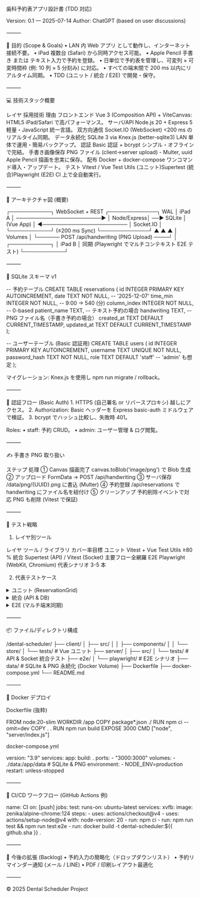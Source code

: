 歯科予約表アプリ設計書 (TDD 対応)

Version: 0.1 — 2025-07-14
Author: ChatGPT (based on user discussions)

⸻

🎯 目的 (Scope & Goals)
	•	LAN 内 Web アプリ として動作し、インターネット接続不要。
	•	iPad 複数台 (Safari) から同時アクセス可能。
	•	Apple Pencil 手書き または テキスト入力で予約を登録。
	•	日単位で予約表を管理し、可変列 × 可変時間枠 (例: 10 列 × 5 分刻み) に対応。
	•	すべての端末間で 200 ms 以内にリアルタイム同期。
	•	TDD (ユニット / 統合 / E2E) で開発・保守。

⸻

💻 技術スタック概要

レイヤ	採用技術	理由
フロントエンド	Vue 3 (Composition API) + ViteCanvas: HTML5 <canvas>	iPad/Safari で高パフォーマンス。
サーバ/API	Node.js 20 + Express 5	軽量・JavaScript 統一言語。
双方向通信	Socket.IO (WebSocket)	<200 ms のリアルタイム同期。
データ永続化	SQLite 3 via Knex.js (better-sqlite3)	LAN 単体で運用・簡易バックアップ。
認証	Basic 認証 + bcrypt	シンプル・オフラインで完結。
手書き画像保存	PNG ファイル (client→server upload) - Multer, uuid	Apple Pencil 描画を忠実に保存。
配布	Docker + docker-compose	ワンコマンド導入・アップデート。
テスト	Vitest / Vue Test Utils (ユニット)Supertest (統合)Playwright (E2E)	CI 上で全自動実行。


⸻

📐 アーキテクチャ図 (概要)

┌───────────┐     WebSocket + REST     ┌─────────────┐  WAL
│ iPad A    │ ───────────────────────► │  Node/Express│ ──► SQLite
│ (Vue App) │ ◄─────────────────────── │  Socket.IO   │
└───────────┘     (≤200 ms Sync)       └─────────────┘   ▲
   ▲      ▲                                               │ Volumes
   │      └────── POST /api/handwriting  (PNG Upload) ────┘
   │
┌───────────┐
│ iPad B    │   同期   (Playwright でマルチコンテキスト E2E テスト)
└───────────┘


⸻

📄 SQLite スキーマ v1

-- 予約テーブル
CREATE TABLE reservations (
  id           INTEGER PRIMARY KEY AUTOINCREMENT,
  date         TEXT    NOT NULL,           -- '2025-12-07'
  time_min     INTEGER NOT NULL,           -- 9:00 → 540 (分)
  column_index INTEGER NOT NULL,           -- 0-based
  patient_name TEXT,                       -- テキスト予約の場合
  handwriting  TEXT,                       -- PNG ファイル名（手書き予約の場合）
  created_at   TEXT DEFAULT CURRENT_TIMESTAMP,
  updated_at   TEXT DEFAULT CURRENT_TIMESTAMP
);

-- ユーザーテーブル (Basic 認証用)
CREATE TABLE users (
  id            INTEGER PRIMARY KEY AUTOINCREMENT,
  username      TEXT UNIQUE NOT NULL,
  password_hash TEXT NOT NULL,
  role          TEXT DEFAULT 'staff'       -- 'admin' も想定
);

マイグレーション: Knex.js を使用し npm run migrate / rollback。

⸻

🔑 認証フロー (Basic Auth)
	1.	HTTPS (自己署名 or リバースプロキシ) 越しにアクセス。
	2.	Authorization: Basic ヘッダーを Express basic-auth ミドルウェアで検証。
	3.	bcrypt でハッシュ比較し、失敗時 401。

Roles:
	•	staff: 予約 CRUD。
	•	admin: ユーザー管理 & ログ閲覧。

⸻

✍️ 手書き PNG 取り扱い

ステップ	処理
① Canvas 描画完了	canvas.toBlob('image/png') で Blob 生成
② アップロード	FormData → POST /api/handwriting
③ サーバ保存	/data/png/{UUID}.png に書込 (Multer)
④ 予約登録	/api/reservations で handwriting にファイル名を紐付け
⑤ クリーンアップ	予約削除イベントで対応 PNG も削除 (Vitest で保証)


⸻

🧪 テスト戦略

1. レイヤ別ツール

レイヤ	ツール / ライブラリ	カバー率目標
ユニット	Vitest + Vue Test Utils	≥80 %
統合	Supertest (API) / Vitest (Socket)	主要フロー全網羅
E2E	Playwright (WebKit, Chromium)	代表シナリオ 3-5 本

2. 代表テストケース

<details>
<summary>ユニット (ReservationGrid)</summary>


it('拒否: 同一時間・同一列に重複登録できない', () => {
  const grid = new ReservationGrid({ slotsPerDay: 96, columns: 10 });
  grid.add('田中', 540, 2);
  expect(() => grid.add('鈴木', 540, 2)).toThrow(/duplicate/);
});

</details>


<details>
<summary>統合 (API & DB)</summary>


test('POST /api/reservations → 201 & DB 挿入', async () => {
  const res = await request(app)
    .post('/api/reservations')
    .send({ date: '2025-07-15', patient_name: '田中', time_min: 540, column_index: 1 });
  expect(res.status).toBe(201);
  const row = await db('reservations').where({ time_min: 540 }).first();
  expect(row.patient_name).toBe('田中');
});

</details>


<details>
<summary>E2E (マルチ端末同期)</summary>


// playwright/e2e-sync.spec.ts
const APP_URL = process.env.APP_URL ?? 'https://localhost:3000';

test('複数端末リアルタイム同期', async ({ browser }) => {
  const ctxA = await browser.newContext();
  const ctxB = await browser.newContext();
  const a = await ctxA.newPage();
  const b = await ctxB.newPage();
  await a.goto(APP_URL);
  await b.goto(APP_URL);

  await a.click('[data-cell="09:05-0"]');
  await a.fill('input[name="patient"]', '田中');
  await a.click('text=保存');

  await expect.poll(async () => {
    return b.locator('[data-cell="09:05-0"]').innerText();
  }, { timeout: 500 }).toBe('田中');
});

</details>



⸻

📦 ファイル/ディレクトリ構成

/dental-scheduler/
├── client/
│   ├── src/
│   │   ├── components/
│   │   └── store/
│   └── tests/            # Vue ユニット
├── server/
│   ├── src/
│   └── tests/            # API & Socket 統合テスト
├── e2e/
│   └── playwright/       # E2E シナリオ
├── data/                 # SQLite & PNG 永続化 (Docker Volume)
├── Dockerfile
├── docker-compose.yml
└── README.md


⸻

🐳 Docker デプロイ

Dockerfile (抜粋)

FROM node:20-slim
WORKDIR /app
COPY package*.json ./
RUN npm ci --omit=dev
COPY . .
RUN npm run build
EXPOSE 3000
CMD ["node", "server/index.js"]

docker-compose.yml

version: "3.9"
services:
  app:
    build: .
    ports:
      - "3000:3000"
    volumes:
      - ./data:/app/data  # SQLite & PNG
    environment:
      - NODE_ENV=production
    restart: unless-stopped


⸻

🔄 CI/CD ワークフロー (GitHub Actions 例)

name: CI
on: [push]
jobs:
  test:
    runs-on: ubuntu-latest
    services:
      xvfb:
        image: zenika/alpine-chrome:124
    steps:
      - uses: actions/checkout@v4
      - uses: actions/setup-node@v4
        with:
          node-version: 20
      - run: npm ci
      - run: npm run test && npm run test:e2e
      - run: docker build -t dental-scheduler:${{ github.sha }} .


⸻

🔮 今後の拡張 (Backlog)
	•	予約入力の簡略化（ドロップダウンリスト）
	•	予約リマインダー通知 (メール / LINE)
	•	PDF / 印刷レイアウト最適化


⸻

© 2025 Dental Scheduler Project
